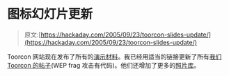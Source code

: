 # 图标幻灯片更新

> 原文:[https://hackaday.com/2005/09/23/toorcon-slides-update/](https://hackaday.com/2005/09/23/toorcon-slides-update/)

Toorcon 网站现在发布了所有的[演示材料](http://toorcon.org/2005/conference.html)。我已经用适当的链接更新了所有[我们 Toorcon 的帖子](http://www.hackaday.com/search/?q=tc7+or+toorcon&submit=go)(WEP frag 攻击有代码)。他们还增加了更多的[照片库](http://toorcon.org/2005/about.html)。